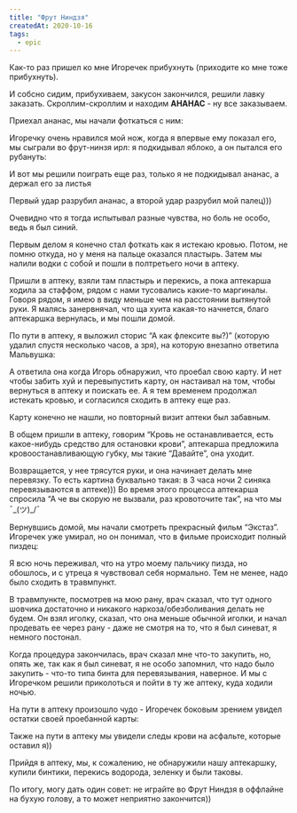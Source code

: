 ```yaml
---
title: "Фрут Ниндзя"
createdAt: 2020-10-16
tags:
  - epic
---
```


Как-то раз пришел ко мне Игоречек прибухнуть (приходите ко мне тоже прибухнуть).

И собсно сидим, прибухиваем, закусон закончился, решили лавку заказать. Скроллим-скроллим и находим **АНАНАС** - ну все заказываем.

<!--more-->


Приехал ананас, мы начали фоткаться с ним:

<img-row :images="['/cool-story/fruit-ninja/pineapple.jpg']"></img-row>

Игоречку очень нравился мой нож, когда я впервые ему показал его, мы сыграли во фрут-нинзя ирл: я подкидывал
яблоко, а он пытался его рубануть:

<img-row :images="['/cool-story/fruit-ninja/knife.jpg']"></img-row>

И вот мы решили поиграть еще раз, только я не подкидывал ананас, а держал его за листья

<img-row :images="['/cool-story/fruit-ninja/pineapple-knife.jpg']"></img-row>

Первый удар разрубил ананас, а второй удар разрубил мой палец)))

<img-row :images="['/cool-story/fruit-ninja/deep-cuts-1.jpg', '/cool-story/fruit-ninja/deep-cuts-2.jpg']"></img-row>

Очевидно что я тогда испытывал разные чувства, но боль не особо, ведь я был синий.

Первым делом я конечно стал фоткать как я истекаю кровью. Потом, не помню откуда, но у меня на пальце оказался
пластырь. Затем мы налили водки с собой и пошли в полтретьего ночи в аптеку.

Пришли в аптеку, взяли там пластырь и перекись, а пока аптекарша ходила за стаффом, рядом с нами тусовались
какие-то маргиналы. Говоря рядом, я имею в виду меньше чем на расстоянии вытянутой руки. Я малясь занервнячал, что
ща хуита какая-то начнется, благо аптекаршка вернулась, и мы пошли домой.

По пути в аптеку, я выложил сторис “А как флексите вы?)” (которую удалил спустя несколько часов, а зря), на
которую внезапно ответила Мальвушка:

<img-row :images="['/cool-story/fruit-ninja/malvushk.jpg']"></img-row>

А ответила она когда Игорь обнаружил, что проебал свою карту. И нет чтобы забить хуй и перевыпустить карту, он
настаивал на том, чтобы вернуться в аптеку и поискать ее. А я тем временем продолжал истекать кровью, и согласился
сходить в аптеку еще раз.

Карту конечно не нашли, но повторный визит аптеки был забавным.

В общем пришли в аптеку, говорим “Кровь не
останавливается, есть какое-нибудь средство для остановки крови”, аптекарша предложила кровоостанавливающую губку,
мы такие “Давайте”, она уходит.

Возвращается, у нее трясутся руки, и она начинает делать мне перевязку. То есть картина буквально такая: в 3 часа
ночи 2 синяка перевязываются в аптеке))) Во время этого процесса аптекарша спросила “А че вы скорую не вызвали,
раз кровоточите так”, на что мы ¯\_(ツ)_/¯

Вернувшись домой, мы начали смотреть прекрасный фильм “Экстаз”. Игоречек уже умирал, но он понимал, что в фильме
происходит полный пиздец:

<img-row :images="['/cool-story/fruit-ninja/climax.jpg']"></img-row>


Я всю ночь переживал, что на утро моему пальчику пизда, но обошлось, и с утреца я чувствовал себя нормально.
Тем не менее, надо было сходить в травмпункт.


В травмпункте, посмотрев на мою рану, врач сказал, что тут одного шовчика достаточно и никакого
наркоза/обезболивания делать не будем. Он взял иголку, сказал, что она меньше обычной иголки, и начал продевать ее
через рану - даже не смотря на то, что я был синеват, я немного постонал.


Когда процедура закончилась, врач сказал мне что-то закупить, но, опять же, так как я был синеват, я не особо
запомнил, что надо было закупить - что-то типа бинта для перевязывания, наверное. И мы с Игоречком решили
приколоться и пойти в ту же аптеку, куда ходили ночью.

На пути в аптеку произошло чудо - Игоречек боковым зрением увидел остатки своей проебанной карты:

<img-row :images="['/cool-story/fruit-ninja/card.jpg']"></img-row>

Также на пути в аптеку мы увидели следы крови на асфальте, которые оставил я))

Прийдя в аптеку, мы, к сожалению, не обнаружили нашу аптекаршку, купили бинтики, перекись водорода, зеленку и были
таковы.

По итогу, могу дать один совет: не играйте во Фрут Ниндзя в оффлайне на бухую голову, а то может неприятно
закончится))

<img-row :images="['/cool-story/fruit-ninja/seam.jpg']"></img-row>
